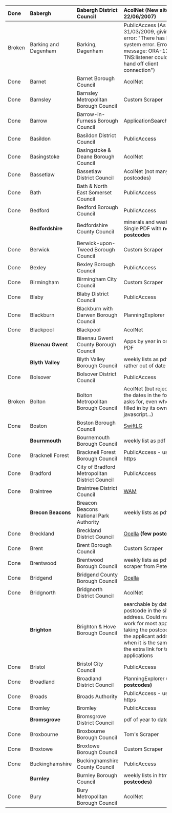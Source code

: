 | Done | Babergh | Babergh District Council | AcolNet (New site from 22/06/2007)| http://planning.babergh.gov.uk/dcdatav2//acolnetcgi.gov?ACTION=UNWRAP&RIPNAME=Root.pgesearch |
|:-----|:--------|:-------------------------|:----------------------------------|:---------------------------------------------------------------------------------------------|
| Broken | Barking and Dagenham | Barking, Dagenham        | PublicAccess (As of 31/03/2009, giving an error: "There has been a system error. Error message: ORA-12518: TNS:listener could not hand off client connection") | http://paweb.barking-dagenham.gov.uk/PublicAccess/default.aspx                               |
| Done | Barnet  | Barnet Borough Council   | AcolNet                           | http://194.75.183.100/planning-cases/acolnetcgi.exe?ACTION=UNWRAP&RIPNAME=Root.pgesearch     |
| Done | Barnsley | Barnsley Metropolitan Borough Council | Custom Scraper                    |http://applications.barnsley.gov.uk/service/development/weeklylist.asp                        |
| Done | Barrow  |Barrow-in-Furness Borough Council | ApplicationSearchServlet          | http://localportal.barrowbc.gov.uk/portal/servlets/WeeklyListServlet                         |
| Done | Basildon | Basildon District Council | PublicAccess                      | http://planning.basildon.gov.uk/publicaccess/tdc/DcApplication/application_searchresults.aspx?searchtype=SPEC |
| Done | Basingstoke | Basingstoke & Deane Borough Council | AcolNet                           | http://planning.basingstoke.gov.uk/DCOnline2/acolnetcgi.exe?ACTION=UNWRAP&RIPNAME=Root.pgesearch |
| Done | Bassetlaw | Bassetlaw District Council | AcolNet (not many postcodes)      | http://www.bassetlaw.gov.uk/planning/acolnetcgi.gov?ACTION=UNWRAP&RIPNAME=Root.pgesearch     |
| Done | Bath    | Bath & North East Somerset Council | PublicAccess                      | http://planning.bathnes.gov.uk/publicaccess/                                                 |
| Done | Bedford | Bedford Borough Council  | PublicAccess                      |http://www.publicaccess.bedford.gov.uk/publicaccess/default.aspx                              |
|      | **Bedfordshire** | Bedfordshire County Council | minerals and waste only. Single PDF with **no postcodes** | http://www.bedfordshire.gov.uk/Resources/PDF/EnvironmentAndPlanning/PlanningApplications/Monitoring%20progress.pdf |
| Done | Berwick | Berwick-upon-Tweed Borough Council | Custom Scraper                    | http://www.berwick-upon-tweed.gov.uk/planning/register.htm                                   |
| Done | Bexley  | Bexley Borough Council   | PublicAccess                      |http://publicaccess.bexley.gov.uk/publicaccess/tdc/tdc_home.aspx                              |
| Done | Birmingham |Birmingham City Council   | Custom Scraper                    | http://www.birmingham.gov.uk/GenerateContent?CONTENT_ITEM_ID=67548&CONTENT_ITEM_TYPE=0&MENU_ID=12189 |
| Done | Blaby   | Blaby District Council   | PublicAccess                      | http://www.blaby.gov.uk/PublicAccess                                                         |
| Done | Blackburn | Blackburn with Darwen Borough Council | PlanningExplorer                  | http://195.8.175.6/MVM/Online/PL/GeneralSearch.aspx                                          |
| Done | Blackpool | Blackpool                | AcolNet                           | http://www2.blackpool.gov.uk/PlanningApplications/acolnetcgi.gov?ACTION=UNWRAP&RIPNAME=Root.pgesearch |
|      | **Blaenau Gwent** |Blaenau Gwent County Borough Council | Apps by year in one big PDF       | http://www.blaenau-gwent.gov.uk/housing/5698.asp                                             |
|      | **Blyth Valley** | Blyth Valley Borough Council | weekly lists as pdf, rather out of date | http://www.blythvalley.gov.uk/Default.aspx?page=10932                                        |
| Done | Bolsover | Bolsover District Council | PublicAccess                      | http://217.158.161.181/publicaccess/tdc/DcApplication/application_searchform.aspx            |
| Broken | Bolton  | Bolton Metropolitan Borough Council | AcolNet (but rejecting the dates in the format it asks for, even when filled in by its own javascript...) | http://www.planning.bolton.gov.uk/DCOnlineV2/acolnetcgi.exe?ACTION=UNWRAP&RIPNAME=Root.pgesearch |
| Done | Boston  | Boston Borough Council   | [SwiftLG](SwiftLG.md)             | http://195.224.121.199/swiftlg/apas/run/wphappcriteria.display                               |
|      | **Bournmouth** | Bournemouth Borough Council | weekly list as pdf                | http://www.bournemouth.gov.uk/Residents/Planning_Development/Planning_Applications/Lists/default.asp |
| Done | Bracknell Forest | Bracknell Forest Borough Council | PublicAccess - using https        | https://my.bracknell-forest.gov.uk/publicaccess/tdc/DcApplication/application_searchform.aspx |
| Done | Bradford | City of Bradford Metropolitan District Council | PublicAccess                      | http://www.planning4bradford.com/tdc/DcApplication/application_searchform.aspx               |
| Done | Braintree | Braintree District Council | [WAM](WAM.md)                     | http://planningapp.braintree.gov.uk/WAM1/searchsubmit/performOption.do?action=search         |
|      | **Brecon Beacons** | Breacon Beacons National Park Authority | weekly lists as pdf or rtf        | http://www.breconbeacons.org/planning/planning_apps                                          |
| Done | Breckland | Breckland District Council | [Ocella](Ocella.md)  **(few postcodes)**| http://wplan01.intranet.breckland.gov.uk:7778/portal/page?_pageid=33,30970&_dad=portal&_schema=PORTAL |
| Done | Brent   | Brent Borough Council    | Custom Scraper                    | http://www.brent.gov.uk/servlet/ep.ext?extId=101149&byPeriod=Y&st=PL&periodUnits=day&periodMultiples=14 |
| Done | Brentwood | Brentwood Borough Council | weekly lists as pdf - perl scraper from Peter | http://www.brentwood-council.gov.uk/index.php?cid=573                                        |
| Done | Bridgend | Bridgend County Borough Council | [Ocella](Ocella.md)               | http://eplan.bridgend.gov.uk:7778/portal/page?_pageid=55,31779&_dad=portal&_schema=PORTAL    |
| Done | Bridgnorth | Bridgnorth District Council | AcolNet                           | http://www2.bridgnorth-dc.gov.uk/planning/acolnetcgi.gov?ACTION=UNWRAP&RIPNAME=Root.PgeApplications |
|      | **Brighton** | Brighton & Hove Borough Council | searchable by date. No postcode in the site address. Could make it work for most apps by taking the postcode from the applicant address when it is the same. Note the extra link for tree applications | http://www.brighton-hove.gov.uk/index.cfm?request=c1133441                                   |
| Done | Bristol | Bristol City Council     | PublicAccess                      | http://e2eweb.bristol-city.gov.uk/publicaccess/default.aspx                                  |
| Done | Broadland | Broadland District Council | PlanningExplorer **(no postcodes)** | http://www.broadland.gov.uk/mvm/Online/PL/GeneralSearch.aspx                                 |
| Done | Broads  | Broads Authority         | PublicAccess - using https        | https://planning.broads-authority.gov.uk/PublicAccess/default.aspx                           |
| Done | Bromley | Bromley                  | PublicAccess                      |                                                                                              |
|      | **Bromsgrove** | Bromsgrove District Council | pdf of year to date               | http://bromsgrove.whub.org.uk/home/bdcindex/bdc-planning/bdc-planning-applications/bdc-planning-recent-applications.htm |
| Done | Broxbourne | Broxbourne Borough Council | Tom's Scraper                     | http://www.broxbourne.gov.uk/Internet/Applications/Planning%20Applications                   |
| Done | Broxtowe | Broxtowe Borough Council | Custom Scraper                    | http://www.broxtowe.gov.uk/index.aspx?articleid=4145                                         |
| Done | Buckinghamshire | Buckinghamshire County Council | PublicAccess                      | http://bucksplanning.buckscc.gov.uk/PublicAccessLive/tdc/                                    |
|      | **Burnley** | Burnley Borough Council  | weekly lists in html **(no postcodes)** | http://www.burnley.gov.uk/site/scripts/planning.php                                          |
| Done | Bury    | Bury Metropolitan Borough Council | AcolNet                           | http://e-planning.bury.gov.uk/DCWebPages/acolnetcgi.gov?ACTION=UNWRAP&RIPNAME=Root.pgesearch |


